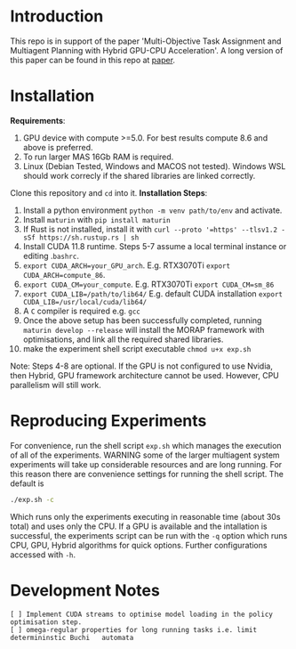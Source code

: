 # Introduction

This repo is in support of the paper 'Multi-Objective Task Assignment and Multiagent Planning with Hybrid GPU-CPU Acceleration'. A long version of this paper can be found in this repo at [paper](GPU_MOTAP_NFM23_LONG.pdf).

# Installation

<b>Requirements</b>:
1. GPU device with compute >=5.0. For best results compute 8.6 and above is preferred. 
2. To run larger MAS 16Gb RAM is required. 
3. Linux (Debian Tested, Windows and MACOS not tested). Windows WSL should work correcly if the shared libraries are linked correctly.

Clone this repository and `cd` into it. <b>Installation Steps</b>:

1. Install a python environment `python -m venv path/to/env` and activate.
2. Install `maturin` with `pip install maturin`
3. If Rust is not installed, install it with `curl --proto '=https' --tlsv1.2 -sSf https://sh.rustup.rs | sh`
4. Install CUDA 11.8 runtime. Steps 5-7 assume a local terminal instance or editing .`bashrc`.
5. `export CUDA_ARCH=your_GPU_arch`. E.g. RTX3070Ti `export CUDA_ARCH=compute_86`.
6. `export CUDA_CM=your_compute`. E.g. RTX3070Ti `export CUDA_CM=sm_86`
7. `export CUDA_LIB=/path/to/lib64/` E.g. default CUDA installation `export CUDA_LIB=/usr/local/cuda/lib64/`
8. A `C` compiler is required e.g. `gcc`
9. Once the above setup has been successfully completed, running `maturin develop --release` will install the MORAP framework with optimisations, and link all the required shared libraries. 
10. make the experiment shell script executable `chmod u+x exp.sh`

Note: Steps 4-8 are optional. If the GPU is not configured to use Nvidia, then Hybrid, GPU framework architecture cannot be used. However, CPU parallelism will still work. 

# Reproducing Experiments

For convenience, run the shell script `exp.sh` which manages the execution of all of the experiments. WARNING some of the larger multiagent system experiments will take up considerable resources and are long running. For this reason there are convenience settings for running the shell script. The default is 
```bash
./exp.sh -c
```
Which runs only the experiments executing in reasonable time (about 30s total) and uses only the CPU. If a GPU is available and the intallation is successful, the experiments script can be run with the `-q` option which runs CPU, GPU, Hybrid algorithms for quick options. Further configurations accessed with `-h`. 

# Development Notes

    [ ] Implement CUDA streams to optimise model loading in the policy optimisation step.
    [ ] omega-regular properties for long running tasks i.e. limit determininstic Buchi   automata